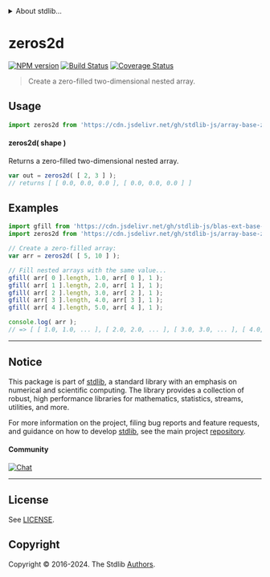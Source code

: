 <!--

@license Apache-2.0

Copyright (c) 2023 The Stdlib Authors.

Licensed under the Apache License, Version 2.0 (the "License");
you may not use this file except in compliance with the License.
You may obtain a copy of the License at

   http://www.apache.org/licenses/LICENSE-2.0

Unless required by applicable law or agreed to in writing, software
distributed under the License is distributed on an "AS IS" BASIS,
WITHOUT WARRANTIES OR CONDITIONS OF ANY KIND, either express or implied.
See the License for the specific language governing permissions and
limitations under the License.

-->


<details>
  <summary>
    About stdlib...
  </summary>
  <p>We believe in a future in which the web is a preferred environment for numerical computation. To help realize this future, we've built stdlib. stdlib is a standard library, with an emphasis on numerical and scientific computation, written in JavaScript (and C) for execution in browsers and in Node.js.</p>
  <p>The library is fully decomposable, being architected in such a way that you can swap out and mix and match APIs and functionality to cater to your exact preferences and use cases.</p>
  <p>When you use stdlib, you can be absolutely certain that you are using the most thorough, rigorous, well-written, studied, documented, tested, measured, and high-quality code out there.</p>
  <p>To join us in bringing numerical computing to the web, get started by checking us out on <a href="https://github.com/stdlib-js/stdlib">GitHub</a>, and please consider <a href="https://opencollective.com/stdlib">financially supporting stdlib</a>. We greatly appreciate your continued support!</p>
</details>

# zeros2d

[![NPM version][npm-image]][npm-url] [![Build Status][test-image]][test-url] [![Coverage Status][coverage-image]][coverage-url] <!-- [![dependencies][dependencies-image]][dependencies-url] -->

> Create a zero-filled two-dimensional nested array.

<!-- Section to include introductory text. Make sure to keep an empty line after the intro `section` element and another before the `/section` close. -->

<section class="intro">

</section>

<!-- /.intro -->

<!-- Package usage documentation. -->



<section class="usage">

## Usage

```javascript
import zeros2d from 'https://cdn.jsdelivr.net/gh/stdlib-js/array-base-zeros2d@deno/mod.js';
```

#### zeros2d( shape )

Returns a zero-filled two-dimensional nested array.

```javascript
var out = zeros2d( [ 2, 3 ] );
// returns [ [ 0.0, 0.0, 0.0 ], [ 0.0, 0.0, 0.0 ] ]
```

</section>

<!-- /.usage -->

<!-- Package usage notes. Make sure to keep an empty line after the `section` element and another before the `/section` close. -->

<section class="notes">

</section>

<!-- /.notes -->

<!-- Package usage examples. -->

<section class="examples">

## Examples

<!-- eslint no-undef: "error" -->

```javascript
import gfill from 'https://cdn.jsdelivr.net/gh/stdlib-js/blas-ext-base-gfill@deno/mod.js';
import zeros2d from 'https://cdn.jsdelivr.net/gh/stdlib-js/array-base-zeros2d@deno/mod.js';

// Create a zero-filled array:
var arr = zeros2d( [ 5, 10 ] );

// Fill nested arrays with the same value...
gfill( arr[ 0 ].length, 1.0, arr[ 0 ], 1 );
gfill( arr[ 1 ].length, 2.0, arr[ 1 ], 1 );
gfill( arr[ 2 ].length, 3.0, arr[ 2 ], 1 );
gfill( arr[ 3 ].length, 4.0, arr[ 3 ], 1 );
gfill( arr[ 4 ].length, 5.0, arr[ 4 ], 1 );

console.log( arr );
// => [ [ 1.0, 1.0, ... ], [ 2.0, 2.0, ... ], [ 3.0, 3.0, ... ], [ 4.0, 4.0, ... ], [ 5.0, 5.0, ... ] ]
```

</section>

<!-- /.examples -->

<!-- Section to include cited references. If references are included, add a horizontal rule *before* the section. Make sure to keep an empty line after the `section` element and another before the `/section` close. -->

<section class="references">

</section>

<!-- /.references -->

<!-- Section for related `stdlib` packages. Do not manually edit this section, as it is automatically populated. -->

<section class="related">

</section>

<!-- /.related -->

<!-- Section for all links. Make sure to keep an empty line after the `section` element and another before the `/section` close. -->


<section class="main-repo" >

* * *

## Notice

This package is part of [stdlib][stdlib], a standard library with an emphasis on numerical and scientific computing. The library provides a collection of robust, high performance libraries for mathematics, statistics, streams, utilities, and more.

For more information on the project, filing bug reports and feature requests, and guidance on how to develop [stdlib][stdlib], see the main project [repository][stdlib].

#### Community

[![Chat][chat-image]][chat-url]

---

## License

See [LICENSE][stdlib-license].


## Copyright

Copyright &copy; 2016-2024. The Stdlib [Authors][stdlib-authors].

</section>

<!-- /.stdlib -->

<!-- Section for all links. Make sure to keep an empty line after the `section` element and another before the `/section` close. -->

<section class="links">

[npm-image]: http://img.shields.io/npm/v/@stdlib/array-base-zeros2d.svg
[npm-url]: https://npmjs.org/package/@stdlib/array-base-zeros2d

[test-image]: https://github.com/stdlib-js/array-base-zeros2d/actions/workflows/test.yml/badge.svg?branch=v0.2.1
[test-url]: https://github.com/stdlib-js/array-base-zeros2d/actions/workflows/test.yml?query=branch:v0.2.1

[coverage-image]: https://img.shields.io/codecov/c/github/stdlib-js/array-base-zeros2d/main.svg
[coverage-url]: https://codecov.io/github/stdlib-js/array-base-zeros2d?branch=main

<!--

[dependencies-image]: https://img.shields.io/david/stdlib-js/array-base-zeros2d.svg
[dependencies-url]: https://david-dm.org/stdlib-js/array-base-zeros2d/main

-->

[chat-image]: https://img.shields.io/gitter/room/stdlib-js/stdlib.svg
[chat-url]: https://app.gitter.im/#/room/#stdlib-js_stdlib:gitter.im

[stdlib]: https://github.com/stdlib-js/stdlib

[stdlib-authors]: https://github.com/stdlib-js/stdlib/graphs/contributors

[umd]: https://github.com/umdjs/umd
[es-module]: https://developer.mozilla.org/en-US/docs/Web/JavaScript/Guide/Modules

[deno-url]: https://github.com/stdlib-js/array-base-zeros2d/tree/deno
[deno-readme]: https://github.com/stdlib-js/array-base-zeros2d/blob/deno/README.md
[umd-url]: https://github.com/stdlib-js/array-base-zeros2d/tree/umd
[umd-readme]: https://github.com/stdlib-js/array-base-zeros2d/blob/umd/README.md
[esm-url]: https://github.com/stdlib-js/array-base-zeros2d/tree/esm
[esm-readme]: https://github.com/stdlib-js/array-base-zeros2d/blob/esm/README.md
[branches-url]: https://github.com/stdlib-js/array-base-zeros2d/blob/main/branches.md

[stdlib-license]: https://raw.githubusercontent.com/stdlib-js/array-base-zeros2d/main/LICENSE

</section>

<!-- /.links -->
